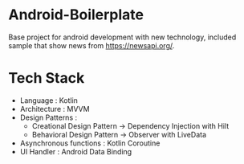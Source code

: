 # Android-Boilerplate
Base project for android development with new technology, included sample that show news from https://newsapi.org/.

# Tech Stack

- Language : Kotlin
- Architecture :  MVVM
- Design Patterns :
  - Creational Design Pattern -> Dependency Injection with Hilt
  - Behavioral Design Pattern -> Observer with LiveData
- Asynchronous functions : Kotlin Coroutine
- UI Handler : Android Data Binding
